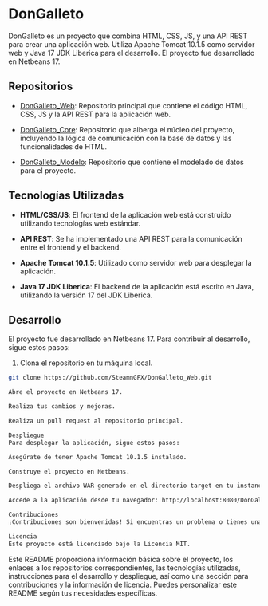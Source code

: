 # DonGalleto

DonGalleto es un proyecto que combina HTML, CSS, JS, y una API REST para crear una aplicación web. Utiliza Apache Tomcat 10.1.5 como servidor web y Java 17 JDK Liberica para el desarrollo. El proyecto fue desarrollado en Netbeans 17.

## Repositorios

- [DonGalleto_Web](https://github.com/SteamnGFX/DonGalleto_Web): Repositorio principal que contiene el código HTML, CSS, JS y la API REST para la aplicación web.

- [DonGalleto_Core](https://github.com/SteamnGFX/DonGalleto_Core): Repositorio que alberga el núcleo del proyecto, incluyendo la lógica de comunicación con la base de datos y las funcionalidades de HTML.

- [DonGalleto_Modelo](https://github.com/SteamnGFX/DonGalleto_Modelo): Repositorio que contiene el modelado de datos para el proyecto.

## Tecnologías Utilizadas

- **HTML/CSS/JS**: El frontend de la aplicación web está construido utilizando tecnologías web estándar.

- **API REST**: Se ha implementado una API REST para la comunicación entre el frontend y el backend.

- **Apache Tomcat 10.1.5**: Utilizado como servidor web para desplegar la aplicación.

- **Java 17 JDK Liberica**: El backend de la aplicación está escrito en Java, utilizando la versión 17 del JDK Liberica.

## Desarrollo

El proyecto fue desarrollado en Netbeans 17. Para contribuir al desarrollo, sigue estos pasos:

1. Clona el repositorio en tu máquina local.

```Bash
git clone https://github.com/SteamnGFX/DonGalleto_Web.git

Abre el proyecto en Netbeans 17.

Realiza tus cambios y mejoras.

Realiza un pull request al repositorio principal.

Despliegue
Para desplegar la aplicación, sigue estos pasos:

Asegúrate de tener Apache Tomcat 10.1.5 instalado.

Construye el proyecto en Netbeans.

Despliega el archivo WAR generado en el directorio target en tu instancia de Apache Tomcat.

Accede a la aplicación desde tu navegador: http://localhost:8080/DonGalleto

Contribuciones
¡Contribuciones son bienvenidas! Si encuentras un problema o tienes una idea para mejorar el proyecto, por favor crea un issue o realiza un pull request.

Licencia
Este proyecto está licenciado bajo la Licencia MIT.

```
Este README proporciona información básica sobre el proyecto, los enlaces a los repositorios correspondientes, las tecnologías utilizadas, instrucciones para el desarrollo y despliegue, así como una sección para contribuciones y la información de licencia. Puedes personalizar este README según tus necesidades específicas.
```
